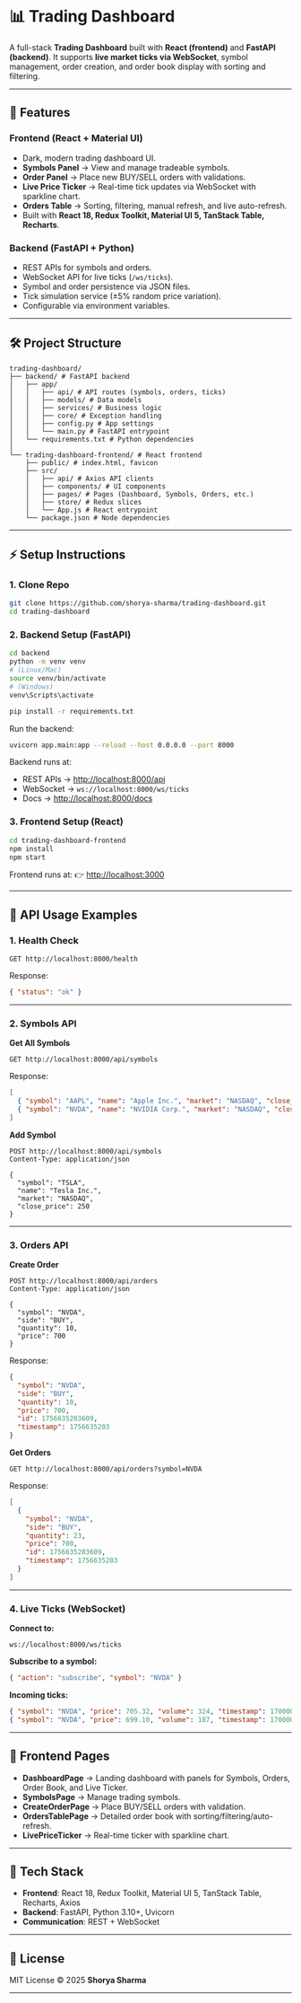 # 📊 Trading Dashboard

A full-stack **Trading Dashboard** built with **React (frontend)** and **FastAPI (backend)**.
It supports **live market ticks via WebSocket**, symbol management, order creation, and order book display with sorting and filtering.

---

## 🚀 Features

### **Frontend (React + Material UI)**

* Dark, modern trading dashboard UI.
* **Symbols Panel** → View and manage tradeable symbols.
* **Order Panel** → Place new BUY/SELL orders with validations.
* **Live Price Ticker** → Real-time tick updates via WebSocket with sparkline chart.
* **Orders Table** → Sorting, filtering, manual refresh, and live auto-refresh.
* Built with **React 18, Redux Toolkit, Material UI 5, TanStack Table, Recharts**.

### **Backend (FastAPI + Python)**

* REST APIs for symbols and orders.
* WebSocket API for live ticks (`/ws/ticks`).
* Symbol and order persistence via JSON files.
* Tick simulation service (±5% random price variation).
* Configurable via environment variables.

---

## 🛠️ Project Structure

```
trading-dashboard/
├── backend/ # FastAPI backend
│   ├── app/
│   │   ├── api/ # API routes (symbols, orders, ticks)
│   │   ├── models/ # Data models
│   │   ├── services/ # Business logic
│   │   ├── core/ # Exception handling
│   │   ├── config.py # App settings
│   │   └── main.py # FastAPI entrypoint
│   └── requirements.txt # Python dependencies
│
└── trading-dashboard-frontend/ # React frontend
    ├── public/ # index.html, favicon
    ├── src/
    │   ├── api/ # Axios API clients
    │   ├── components/ # UI components
    │   ├── pages/ # Pages (Dashboard, Symbols, Orders, etc.)
    │   ├── store/ # Redux slices
    │   └── App.js # React entrypoint
    └── package.json # Node dependencies
```

---

## ⚡ Setup Instructions

### 1. Clone Repo

```bash
git clone https://github.com/shorya-sharma/trading-dashboard.git
cd trading-dashboard
```

### 2. Backend Setup (FastAPI)

```bash
cd backend
python -m venv venv
# (Linux/Mac)
source venv/bin/activate
# (Windows)
venv\Scripts\activate

pip install -r requirements.txt
```

Run the backend:

```bash
uvicorn app.main:app --reload --host 0.0.0.0 --port 8000
```

Backend runs at:

* REST APIs → [http://localhost:8000/api](http://localhost:8000/api)
* WebSocket → `ws://localhost:8000/ws/ticks`
* Docs → [http://localhost:8000/docs](http://localhost:8000/docs)

### 3. Frontend Setup (React)

```bash
cd trading-dashboard-frontend
npm install
npm start
```

Frontend runs at:
👉 [http://localhost:3000](http://localhost:3000)

---

## 🔌 API Usage Examples

### 1. Health Check

```http
GET http://localhost:8000/health
```

Response:

```json
{ "status": "ok" }
```

---

### 2. Symbols API

**Get All Symbols**

```http
GET http://localhost:8000/api/symbols
```

Response:

```json
[
  { "symbol": "AAPL", "name": "Apple Inc.", "market": "NASDAQ", "close_price": 150 },
  { "symbol": "NVDA", "name": "NVIDIA Corp.", "market": "NASDAQ", "close_price": 700 }
]
```

**Add Symbol**

```http
POST http://localhost:8000/api/symbols
Content-Type: application/json

{
  "symbol": "TSLA",
  "name": "Tesla Inc.",
  "market": "NASDAQ",
  "close_price": 250
}
```

---

### 3. Orders API

**Create Order**

```http
POST http://localhost:8000/api/orders
Content-Type: application/json

{
  "symbol": "NVDA",
  "side": "BUY",
  "quantity": 10,
  "price": 700
}
```

Response:

```json
{
  "symbol": "NVDA",
  "side": "BUY",
  "quantity": 10,
  "price": 700,
  "id": 1756635203609,
  "timestamp": 1756635203
}
```

**Get Orders**

```http
GET http://localhost:8000/api/orders?symbol=NVDA
```

Response:

```json
[
  {
    "symbol": "NVDA",
    "side": "BUY",
    "quantity": 23,
    "price": 700,
    "id": 1756635203609,
    "timestamp": 1756635203
  }
]
```

---

### 4. Live Ticks (WebSocket)

**Connect to:**

```
ws://localhost:8000/ws/ticks
```

**Subscribe to a symbol:**

```json
{ "action": "subscribe", "symbol": "NVDA" }
```

**Incoming ticks:**

```json
{ "symbol": "NVDA", "price": 705.32, "volume": 324, "timestamp": 1700001234 }
{ "symbol": "NVDA", "price": 699.10, "volume": 187, "timestamp": 1700001236 }
```

---

## 🎨 Frontend Pages

* **DashboardPage** → Landing dashboard with panels for Symbols, Orders, Order Book, and Live Ticker.
* **SymbolsPage** → Manage trading symbols.
* **CreateOrderPage** → Place BUY/SELL orders with validation.
* **OrdersTablePage** → Detailed order book with sorting/filtering/auto-refresh.
* **LivePriceTicker** → Real-time ticker with sparkline chart.

---

## 🔧 Tech Stack

* **Frontend**: React 18, Redux Toolkit, Material UI 5, TanStack Table, Recharts, Axios
* **Backend**: FastAPI, Python 3.10+, Uvicorn
* **Communication**: REST + WebSocket

---

## 📝 License

MIT License © 2025 **Shorya Sharma**

---
